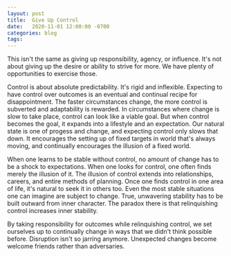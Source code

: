 ```yaml
---
layout: post
title:  Give Up Control
date:   2020-11-01 12:00:00 -0700
categories: blog
tags: 
---
```

This isn't the same as giving up responsibility, agency, or influence. It's not about giving up the desire or ability to strive for more. We have plenty of opportunities to exercise those. 

Control is about absolute predictability. It's rigid and inflexible. Expecting to have control over outcomes is an eventual and continual recipe for disappointment. The faster circumstances change, the more control is subverted and adaptability is rewarded. In circumstances where change is slow to take place, control can look like a viable goal. But when control becomes the goal, it expands into a lifestyle and an expectation. Our natural state is one of progess and change, and expecting control only slows that down. It encourages the setting up of fixed targets in world that's always moving, and continually encourages the illusion of a fixed world. 

When one learns to be stable without control, no amount of change has to be a shock to expectations. When one looks for control, one often finds merely the illusion of it. The illusion of control extends into relationships, careers, and entire methods of planning. Once one finds control in one area of life, it's natural to seek it in others too. Even the most stable situations one can imagine are subject to change. True, unwavering stability has to be built outward from inner character. The paradox there is that relinquishing control increases inner stability.   

By taking responsibility for outcomes while relinquishing control, we set ourselves up to continually change in ways that we didn't think possible before. Disruption isn't so jarring anymore. Unexpected changes become welcome friends rather than adversaries.














